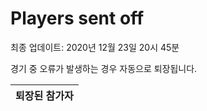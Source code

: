 # Players sent off
최종 업데이트: 2020년 12월 23일 20시 45분


경기 중 오류가 발생하는 경우 자동으로 퇴장됩니다.


| 퇴장된 참가자 |
|:---:|